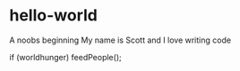 # hello-world
A noobs beginning
My name is Scott and I love writing code

if (worldhunger)
  feedPeople();
